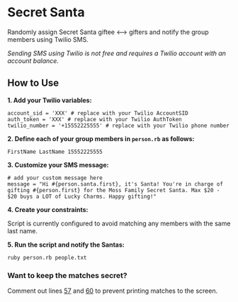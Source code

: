 # Secret Santa

Randomly assign Secret Santa giftee <--> gifters and notify the group members using Twilio SMS.

*Sending SMS using Twilio is not free and requires a Twilio account with an account balance.*

## How to Use

**1. Add your Twilio variables:**

```
account_sid = 'XXX' # replace with your Twilio AccountSID
auth_token = 'XXX' # replace with your Twilio AuthToken
twilio_number = '+15552225555' # replace with your Twilio phone number
```

**2. Define each of your group members in `person.rb` as follows:**

`FirstName LastName 15552225555`

**3. Customize your SMS message:**

```
# add your custom message here
message = "Hi #{person.santa.first}, it's Santa! You're in charge of gifting #{person.first} for the Moss Family Secret Santa. Max $20 - $20 buys a LOT of Lucky Charms. Happy gifting!"
```

**4. Create your constraints:**

Script is currently configured to avoid matching any members with the same last name.

**5. Run the script and notify the Santas:**

`ruby person.rb people.txt`


### Want to keep the matches secret? 

Comment out lines [57](https://github.com/emilyemoss/secret-santa-script/blob/master/person.rb#L57) and [60](https://github.com/emilyemoss/secret-santa-script/blob/master/person.rb#L60) to prevent printing matches to the screen.
